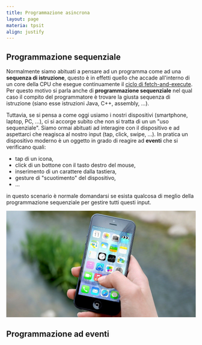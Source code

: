 ```yaml
---
title: Programmazione asincrona
layout: page
materia: tpsit
align: justify
---
```


## Programmazione sequenziale
Normalmente siamo abituati a pensare ad un programma come ad una **sequenza di istruzione**, questo è in effetti quello che accade all'interno di un core della CPU che esegue continuamente il [ciclo di fetch-and-execute](/content/sr/cpu.html). Per questo motivo si parla anche di **programmazione sequenziale** nel qual caso il compito del programmatore è trovare la giusta sequenza di istruzione (siano esse istruzioni Java, C++, assembly, ...).

<div class="row">
<div class="col-8" markdown="1">

Tuttavia, se si pensa a come oggi usiamo i nostri dispositivi (smartphone, laptop, PC, ...), ci si accorge subito che non si tratta di un un "uso sequenziale". Siamo ormai abituati ad interagire con il dispositivo e ad aspettarci che reagisca al nostro input (tap, click, swipe, ...). In pratica un dispositivo moderno è un oggetto in grado di reagire ad **eventi** che si verificano quali:

* tap di un icona,
* click di un bottone con il tasto destro del mouse,
* inserimento di un carattere dalla tastiera,
* gesture di "scuotimento" del dispositivo,
* ...

in questo scenario è normale domandarsi se esista qualcosa di meglio della programmazione sequenziale per gestire tutti questi input.

</div>
<div class="col-4" markdown="1">

![Immagine smartphone](img/iphone.jpeg)
</div>
</div>

## Programmazione ad eventi


